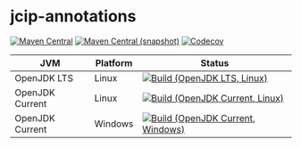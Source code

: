 jcip-annotations
===

[![Maven Central](https://img.shields.io/maven-central/v/com.io7m.jcip.annotations/com.io7m.jcip.annotations.svg?style=flat-square)](http://search.maven.org/#search%7Cga%7C1%7Cg%3A%22com.io7m.jcip.annotations%22)
[![Maven Central (snapshot)](https://img.shields.io/nexus/s/https/s01.oss.sonatype.org/com.io7m.jcip.annotations/com.io7m.jcip.annotations.svg?style=flat-square)](https://s01.oss.sonatype.org/content/repositories/snapshots/com/io7m/jcip/annotations/)
[![Codecov](https://img.shields.io/codecov/c/github/io7m/jcip-annotations.svg?style=flat-square)](https://codecov.io/gh/io7m/jcip-annotations)

| JVM             | Platform | Status |
|-----------------|----------|--------|
| OpenJDK LTS     | Linux    | [![Build (OpenJDK LTS, Linux)](https://img.shields.io/github/workflow/status/io7m/jcip-annotations/main-openjdk_lts-linux)](https://github.com/io7m/jcip-annotations/actions?query=workflow%3Amain-openjdk_lts-linux) |
| OpenJDK Current | Linux    | [![Build (OpenJDK Current, Linux)](https://img.shields.io/github/workflow/status/io7m/jcip-annotations/main-openjdk_current-linux)](https://github.com/io7m/jcip-annotations/actions?query=workflow%3Amain-openjdk_current-linux)
| OpenJDK Current | Windows  | [![Build (OpenJDK Current, Windows)](https://img.shields.io/github/workflow/status/io7m/jcip-annotations/main-openjdk_current-windows)](https://github.com/io7m/jcip-annotations/actions?query=workflow%3Amain-openjdk_current-windows)

